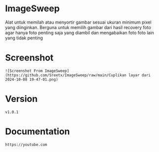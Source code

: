 # ImageSweep
Alat untuk memilah atau menyortir gambar sesuai ukuran minimum pixel yang diinginkan. Berguna untuk memilih gambar dari hasil recovery foto agar hanya foto penting saja yang diambil dan mengabaikan foto foto lain yang tidak penting

# Screenshot

    ![Screenshot From ImageSweep](https://github.com/Sreetx/ImageSweep/raw/main/Cuplikan layar dari 2024-10-08 19-47-01.png)

# Version

    v1.0.1

# Documentation

    https://youtube.com

